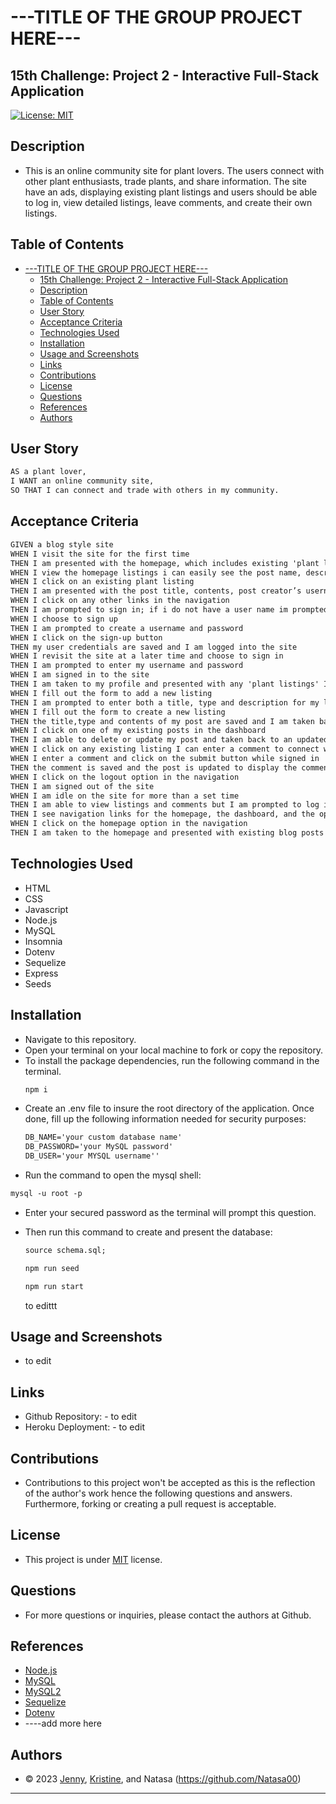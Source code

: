 # ---TITLE OF THE GROUP PROJECT HERE---
## 15th Challenge: Project 2 - Interactive Full-Stack Application
[![License: MIT](https://img.shields.io/badge/License-MIT-blue.svg)](https://opensource.org/licenses/MIT) 

## Description
- This is an online community site for plant lovers. The users connect with other plant enthusiasts, trade plants, and share information. The site have an ads, displaying existing plant listings and users should be able to log in, view detailed listings, leave comments, and create their own listings.

## Table of Contents
- [---TITLE OF THE GROUP PROJECT HERE---](#---title-of-the-group-project-here---)
  - [15th Challenge: Project 2 - Interactive Full-Stack Application](#15th-challenge-project-2---interactive-full-stack-application)
  - [Description](#description)
  - [Table of Contents](#table-of-contents)
  - [User Story](#user-story)
  - [Acceptance Criteria](#acceptance-criteria)
  - [Technologies Used](#technologies-used)
  - [Installation](#installation)
  - [Usage and Screenshots](#usage-and-screenshots)
  - [Links](#links)
  - [Contributions](#contributions)
  - [License](#license)
  - [Questions](#questions)
  - [References](#references)
  - [Authors](#authors)

## User Story

```md
AS a plant lover,
I WANT an online community site, 
SO THAT I can connect and trade with others in my community.
```
  
## Acceptance Criteria

```md
GIVEN a blog style site
WHEN I visit the site for the first time 
THEN I am presented with the homepage, which includes existing 'plant listing' posts that have been posted; and the option to log in
WHEN I view the homepage listings i can easily see the post name, description, and the category of the listing; SWAP, WANTED or FREE
WHEN I click on an existing plant listing
THEN I am presented with the post title, contents, post creator’s username, and date created for that post and have the option to leave a comment and connect with the trader
WHEN I click on any other links in the navigation
THEN I am prompted to sign in; if i do not have a user name im prompted to sign up
WHEN I choose to sign up
THEN I am prompted to create a username and password
WHEN I click on the sign-up button
THEN my user credentials are saved and I am logged into the site
WHEN I revisit the site at a later time and choose to sign in
THEN I am prompted to enter my username and password
WHEN I am signed in to the site
THEN I am taken to my profile and presented with any 'plant listings' I have already created and the option to add a new listing
WHEN I fill out the form to add a new listing
THEN I am prompted to enter both a title, type and description for my listing
WHEN I fill out the form to create a new listing
THEN the title,type and contents of my post are saved and I am taken back to an updated profile page with my new listing
WHEN I click on one of my existing posts in the dashboard
THEN I am able to delete or update my post and taken back to an updated dashboard
WHEN I click on any existing listing I can enter a comment to connect with the owner of the lisiting
WHEN I enter a comment and click on the submit button while signed in
THEN the comment is saved and the post is updated to display the comment, the comment creator’s username, and the date created
WHEN I click on the logout option in the navigation
THEN I am signed out of the site
WHEN I am idle on the site for more than a set time
THEN I am able to view listings and comments but I am prompted to log in again before I can add, update, or delete listings
THEN I see navigation links for the homepage, the dashboard, and the option to log out
WHEN I click on the homepage option in the navigation
THEN I am taken to the homepage and presented with existing blog posts that include the post title and the date created
```

## Technologies Used
* HTML
* CSS
* Javascript
* Node.js
* MySQL
* Insomnia
* Dotenv
* Sequelize
* Express
* Seeds

## Installation
- Navigate to this repository.
- Open your terminal on your local machine to fork or copy the repository.
- To install the package dependencies, run the following command in the terminal.
  ```md
  npm i 
  ```
- Create an .env file to insure the root directory of the application. Once done, fill up the following information needed for security purposes:
  ```md
  DB_NAME='your custom database name'
  DB_PASSWORD='your MySQL password'
  DB_USER='your MYSQL username''
  ```
-  Run the command to open the mysql shell:
  ```md
  mysql -u root -p
  ```
- Enter your secured password as the terminal will prompt this question.
- Then run this command to create and present the database:
  ```md
  source schema.sql;
  ```

  ```md
  npm run seed
  ```

  ```md 
  npm run start
  ```
  to edittt





## Usage and Screenshots
- to edit
  
## Links
- Github Repository: - to edit
- Heroku Deployment: - to edit

## Contributions
- Contributions to this project won't be accepted as this is the reflection of the author's work hence the following questions and answers. Furthermore, forking or creating a pull request is acceptable.
  
## License
- This project is under [MIT](https://choosealicense.com/licenses/mit/) license.

## Questions
- For more questions or inquiries, please contact the authors at Github.

## References
- [Node.js](https://nodejs.org/en) 
- [MySQL](https://www.mysql.com/)
- [MySQL2](https://www.npmjs.com/package/mysql2)
- [Sequelize](https://sequelize.org/)
- [Dotenv](https://www.npmjs.com/package/dotenv)
- ----add more here

## Authors
- © 2023 [Jenny](https://github.com/jnaoroji), [Kristine](https://github.com/mcramileux), and Natasa (https://github.com/Natasa00)

--------


